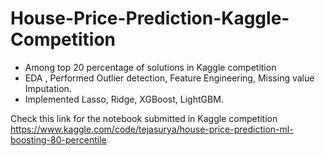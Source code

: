 # House-Price-Prediction-Kaggle-Competition

- Among top 20 percentage of solutions in Kaggle competition
- EDA , Performed Outlier detection, Feature Engineering, Missing value Imputation.
- Implemented Lasso, Ridge, XGBoost, LightGBM. 


Check this link for the notebook submitted in Kaggle competition
https://www.kaggle.com/code/tejasurya/house-price-prediction-ml-boosting-80-percentile
